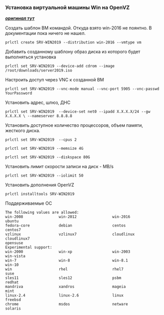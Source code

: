 ### Установка виртуальной машины Win на **OpenVZ**

[**___оригинал тут___**](https://www.tomvanbrienen.nl/how-to-create-windows-server-2016-2019-vms-openvz-7/)

Создать шаблон ВМ командой. Откуда взято win-2016 не поянтно. В документации пока ничего не нашел.

`prlctl create SRV-WIN2019 --distribution win-2016 --vmtype vm`

Добавить созданному шаблону образ диска из которого будет выполняться установка

`prlctl set SRV-WIN2019 --device-add cdrom --image /root/downloads/server2019.iso`

Настроить доступ через VNC к созданной ВМ

`prlctl set SRV-WIN2019 --vnc-mode manual --vnc-port 5905 --vnc-passwd YourPassword`

Установить адрес, шлюз, ДНС

`prlctl set SRV-WIN2019  --device-set net0 --ipadd X.X.X.X/24 --gw X.X.X.X \
--nameserver 8.8.8.8`

Установить доступное количество процессоров, объем памяти, жесткого диска.

`prlctl set SRV-WIN2019  --cpus 2`

`prlctl set SRV-WIN2019 --memsize 4G`

`prlctl set SRV-WIN2019 --diskspace 80G`

Установить лимит скорости записи на диск - MB/s

`prlctl set SRV-WIN2019 --iolimit 50`

Установить дополнения OpenVZ

`prlctl installtools SRV-WIN2019`


Поддерживаемые ОС
```
The following values are allowed:
win-2008                win-2012                win-2016                ubuntu
fedora-core             debian                  centos                  centos7
vzlinux                 vzlinux7                cloudlinux              cloudlinux7
opensuse
Experimental support:
win-2000                win-xp                  win-2003                win-vista
win-7                   win-8                   win-8.1                 win-10
win                     rhel                    rhel7                   suse
sles11                  sles12                  psbm                    redhat
mandriva                xandros                 mageia                  mint
linux-2.4               linux-2.6               linux                   freebsd
chrome                  msdos                   netware                 solaris
```
